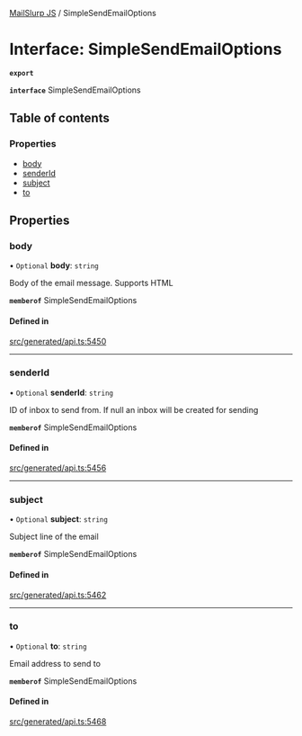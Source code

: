 [MailSlurp JS](../README.md) / SimpleSendEmailOptions

# Interface: SimpleSendEmailOptions

**`export`**

**`interface`** SimpleSendEmailOptions

## Table of contents

### Properties

- [body](SimpleSendEmailOptions.md#body)
- [senderId](SimpleSendEmailOptions.md#senderid)
- [subject](SimpleSendEmailOptions.md#subject)
- [to](SimpleSendEmailOptions.md#to)

## Properties

### body

• `Optional` **body**: `string`

Body of the email message. Supports HTML

**`memberof`** SimpleSendEmailOptions

#### Defined in

[src/generated/api.ts:5450](https://github.com/mailslurp/mailslurp-client/blob/75eefbf/src/generated/api.ts#L5450)

___

### senderId

• `Optional` **senderId**: `string`

ID of inbox to send from. If null an inbox will be created for sending

**`memberof`** SimpleSendEmailOptions

#### Defined in

[src/generated/api.ts:5456](https://github.com/mailslurp/mailslurp-client/blob/75eefbf/src/generated/api.ts#L5456)

___

### subject

• `Optional` **subject**: `string`

Subject line of the email

**`memberof`** SimpleSendEmailOptions

#### Defined in

[src/generated/api.ts:5462](https://github.com/mailslurp/mailslurp-client/blob/75eefbf/src/generated/api.ts#L5462)

___

### to

• `Optional` **to**: `string`

Email address to send to

**`memberof`** SimpleSendEmailOptions

#### Defined in

[src/generated/api.ts:5468](https://github.com/mailslurp/mailslurp-client/blob/75eefbf/src/generated/api.ts#L5468)
